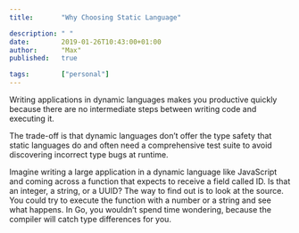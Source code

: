 ```yaml
---
title:       "Why Choosing Static Language"

description: " "
date:        2019-01-26T10:43:00+01:00
author:      "Max"
published:   true

tags:        ["personal"]
---
```


Writing applications in dynamic languages makes you productive quickly because there are no intermediate steps between writing code and executing it.

The trade-off is that dynamic languages don’t offer the type safety that static languages do and often need a comprehensive test suite to avoid discovering incorrect type bugs at runtime.

Imagine writing a large application in a dynamic language like JavaScript and coming across a function that expects to receive a field called ID. Is that an integer, a string, or a UUID? The way to find out is to look at the source. You could try to execute the function with a number or a string and see what happens. In Go, you wouldn’t spend time wondering, because the compiler will catch type differences for you.
